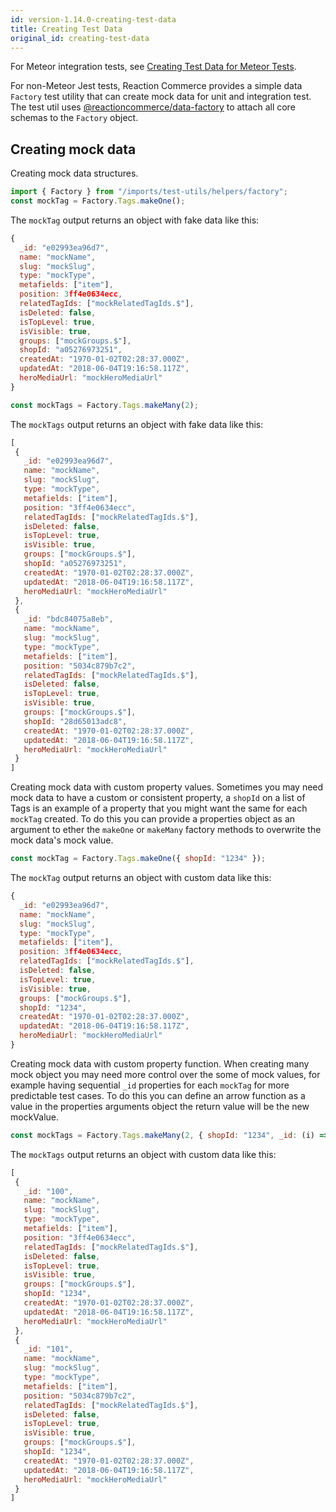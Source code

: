 ```yaml
---
id: version-1.14.0-creating-test-data
title: Creating Test Data
original_id: creating-test-data
---
```

    
For Meteor integration tests, see [Creating Test Data for Meteor Tests](creating-test-data-for-meteor-tests.md).

For non-Meteor Jest tests, Reaction Commerce provides a simple data `Factory` test utility that can create mock data for unit and integration test. The test util uses [@reactioncommerce/data-factory](https://github.com/reactioncommerce/data-factory) to attach all core schemas to the `Factory` object.

## Creating mock data

Creating mock data structures.
``` js
import { Factory } from "/imports/test-utils/helpers/factory";
const mockTag = Factory.Tags.makeOne();
```
The `mockTag` output returns an object with fake data like this:
```js
{
  _id: "e02993ea96d7",
  name: "mockName",
  slug: "mockSlug",
  type: "mockType",
  metafields: ["item"],
  position: 3ff4e0634ecc,
  relatedTagIds: ["mockRelatedTagIds.$"],
  isDeleted: false,
  isTopLevel: true,
  isVisible: true,
  groups: ["mockGroups.$"],
  shopId: "a05276973251",
  createdAt: "1970-01-02T02:28:37.000Z",
  updatedAt: "2018-06-04T19:16:58.117Z",
  heroMediaUrl: "mockHeroMediaUrl"
}
```

```js
const mockTags = Factory.Tags.makeMany(2);
```
The `mockTags` output returns an object with fake data like this:
```js
[
 {
   _id: "e02993ea96d7",
   name: "mockName",
   slug: "mockSlug",
   type: "mockType",
   metafields: ["item"],
   position: "3ff4e0634ecc",
   relatedTagIds: ["mockRelatedTagIds.$"],
   isDeleted: false,
   isTopLevel: true,
   isVisible: true,
   groups: ["mockGroups.$"],
   shopId: "a05276973251",
   createdAt: "1970-01-02T02:28:37.000Z",
   updatedAt: "2018-06-04T19:16:58.117Z",
   heroMediaUrl: "mockHeroMediaUrl"
 },
 {
   _id: "bdc84075a8eb",
   name: "mockName",
   slug: "mockSlug",
   type: "mockType",
   metafields: ["item"],
   position: "5034c879b7c2",
   relatedTagIds: ["mockRelatedTagIds.$"],
   isDeleted: false,
   isTopLevel: true,
   isVisible: true,
   groups: ["mockGroups.$"],
   shopId: "28d65013adc8",
   createdAt: "1970-01-02T02:28:37.000Z",
   updatedAt: "2018-06-04T19:16:58.117Z",
   heroMediaUrl: "mockHeroMediaUrl"
 }
]
```

Creating mock data with custom property values. Sometimes you may need mock data to have a custom or consistent property, a `shopId` on a list of Tags is an example of a property that you might want the same for each `mockTag` created. To do this you can provide a properties object as an argument to ether the `makeOne` or `makeMany` factory methods to overwrite the mock data's mock value.
``` js
const mockTag = Factory.Tags.makeOne({ shopId: "1234" });
```
The `mockTag` output returns an object with custom data like this:
```js
{
  _id: "e02993ea96d7",
  name: "mockName",
  slug: "mockSlug",
  type: "mockType",
  metafields: ["item"],
  position: 3ff4e0634ecc,
  relatedTagIds: ["mockRelatedTagIds.$"],
  isDeleted: false,
  isTopLevel: true,
  isVisible: true,
  groups: ["mockGroups.$"],
  shopId: "1234",
  createdAt: "1970-01-02T02:28:37.000Z",
  updatedAt: "2018-06-04T19:16:58.117Z",
  heroMediaUrl: "mockHeroMediaUrl"
}
```

Creating mock data with custom property function. When creating many mock object you may need more control over the some of mock values, for example having sequential `_id` properties for each `mockTag` for more predictable test cases. To do this you can define an arrow function as a value in the properties arguments object the return value will be the new mockValue.
``` js
const mockTags = Factory.Tags.makeMany(2, { shopId: "1234", _id: (i) => (i + 100).toString() });
```
The `mockTags` output returns an object with custom data like this:
```js
[
 {
   _id: "100",
   name: "mockName",
   slug: "mockSlug",
   type: "mockType",
   metafields: ["item"],
   position: "3ff4e0634ecc",
   relatedTagIds: ["mockRelatedTagIds.$"],
   isDeleted: false,
   isTopLevel: true,
   isVisible: true,
   groups: ["mockGroups.$"],
   shopId: "1234",
   createdAt: "1970-01-02T02:28:37.000Z",
   updatedAt: "2018-06-04T19:16:58.117Z",
   heroMediaUrl: "mockHeroMediaUrl"
 },
 {
   _id: "101",
   name: "mockName",
   slug: "mockSlug",
   type: "mockType",
   metafields: ["item"],
   position: "5034c879b7c2",
   relatedTagIds: ["mockRelatedTagIds.$"],
   isDeleted: false,
   isTopLevel: true,
   isVisible: true,
   groups: ["mockGroups.$"],
   shopId: "1234",
   createdAt: "1970-01-02T02:28:37.000Z",
   updatedAt: "2018-06-04T19:16:58.117Z",
   heroMediaUrl: "mockHeroMediaUrl"
 }
]
```